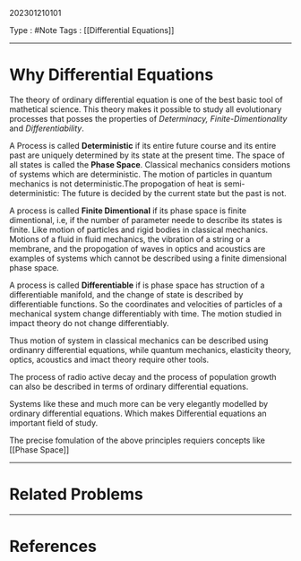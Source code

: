 202301210101

Type : #Note
Tags : [[Differential Equations]]

---
# Why Differential Equations
The theory of ordinary differential equation is one of the best basic tool of mathetical science. This theory makes it possible to study all evolutionary processes that posses the properties of _Determinacy, Finite-Dimentionality_ and _Differentiability_. 

A Process is called **Deterministic** if its entire future course and its entire past are uniquely determined by its state at the present time. The space of all states is called the **Phase Space**. Classical mechanics considers motions of systems which are deterministic. The motion of particles in quantum mechanics is not deterministic.The propogation of heat is semi-deterministic: The future is decided by the current state but the past is not.

A process is called **Finite Dimentional** if its phase space is finite dimentional, i.e, if the number of parameter neede to describe its states is finite. Like motion of particles and rigid bodies in classical mechanics. Motions of a fluid in fluid mechanics, the vibration of a string or a membrane, and the propogation of waves in optics and acoustics are examples of systems which cannot be described using a finite dimensional phase space.

A process is called **Differentiable** if is phase space has struction of a differentiable manifold, and the change of state is described by differentiable functions. So the coordinates and velocities of particles of a mechanical system change differentiably with time. The motion studied in impact theory do not change differentiably.

Thus motion of system in classical mechanics can be described using ordinanry differential equations, while quantum mechanics, elasticity theory, optics, acoustics and imact theory require other tools. 

The process of radio active decay and the process of population growth can also be described in terms of ordinary differential equations. 

Systems like these and much more can be very elegantly modelled by ordinary differential equations. Which makes Differential equations an important field of study.

The precise fomulation of the above principles requiers concepts like [[Phase Space]]

---
# Related Problems

---
# References
